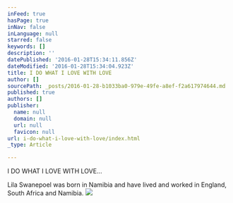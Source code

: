 ```yaml
---
inFeed: true
hasPage: true
inNav: false
inLanguage: null
starred: false
keywords: []
description: ''
datePublished: '2016-01-28T15:34:11.856Z'
dateModified: '2016-01-28T15:34:04.923Z'
title: I DO WHAT I LOVE WITH LOVE
author: []
sourcePath: _posts/2016-01-28-b1033ba0-979e-49fe-a8ef-f2a617974644.md
published: true
authors: []
publisher:
  name: null
  domain: null
  url: null
  favicon: null
url: i-do-what-i-love-with-love/index.html
_type: Article

---
```

I DO WHAT I LOVE WITH LOVE...

Lila
Swanepoel was born in Namibia and have lived and worked in England, South Africa and Namibia.
![](https://the-grid-user-content.s3-us-west-2.amazonaws.com/9009fc38-380b-4b2c-8755-51a298353295.jpg)
